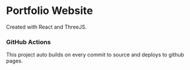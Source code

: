 # Portfolio Website
Created with React and ThreeJS.
 
### GitHub Actions
This project auto builds on every commit to source and deploys to github pages.
